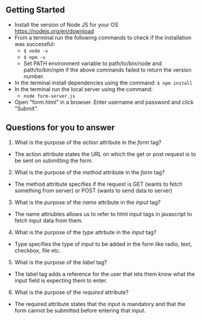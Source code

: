 ## Getting Started

- Install the version of Node JS for your OS https://nodejs.org/en/download
- From a terminal run the following commands to check if the installation was successful:
  - `$ node -v`
  - `$ npm -v`
  - Set PATH environment variable to path/to/bin/node and path/to/bin/npm if the above commands failed to return the version number.
- In the terminal install dependencies using the command:
    `$ npm install`
- In the terminal run the local server using the command:
  - `node form-server.js`
- Open "form.html" in a browser. Enter username and password and click "Submit".

## Questions for you to answer
1. What is the purpose of the _action_ attribute in the _form_ tag?
  - The action attribute states the URL on which the get or post 
    request is to be sent on submitting the form.

2. What is the purpose of the _method_ attribute in the _form_ tag?
 - The method attribute specifies if the request is GET (wants to fetch something from server)
   or POST (wants to send data to server)

3. What is the purpose of the _name_ attribute in the _input_ tag?
 - The name attriubtes allows us to refer to html input tags in 
   javascript to fetch input data from them.

4. What is the purpose of the _type_ attrbute in the _input_ tag?
 - Type specifies the type of input to be added in the form like
   radio, text, checkbox, file etc.

5. What is the purpose of the _label_ tag?
 - The label tag adds a reference for the user that lets them know 
   what the input field is expecting them to enter.

6. What is the purpose of the _required_ attribute?
 - The required attribute states that the input is mandatory and that 
   the form cannot be submitted before entering that input.

